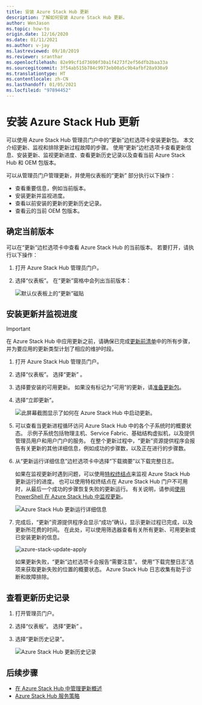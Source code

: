 ```yaml
---
title: 安装 Azure Stack Hub 更新
description: 了解如何安装 Azure Stack Hub 更新。
author: WenJason
ms.topic: how-to
origin.date: 12/16/2020
ms.date: 01/11/2021
ms.author: v-jay
ms.lastreviewed: 09/10/2019
ms.reviewer: sranthar
ms.openlocfilehash: 82e99cf1d73690f30a1f4273f2ef56dfb2baa33a
ms.sourcegitcommit: 3f54ab515b784c9973eb00a5c9b4afbf28a930a9
ms.translationtype: HT
ms.contentlocale: zh-CN
ms.lasthandoff: 01/05/2021
ms.locfileid: "97894452"
---
```

# <a name="install-azure-stack-hub-updates"></a>安装 Azure Stack Hub 更新

可以使用 Azure Stack Hub 管理员门户中的“更新”边栏选项卡安装更新包。 本文介绍更新、监视和排除更新过程故障的步骤。 使用“更新”边栏选项卡查看更新信息、安装更新、监视更新进度、查看更新历史记录以及查看当前 Azure Stack Hub 和 OEM 包版本。

可以从管理员门户管理更新，并使用仪表板的“更新”  部分执行以下操作：

- 查看重要信息，例如当前版本。
- 安装更新并监视进度。
- 查看以前安装的更新的更新历史记录。
- 查看云的当前 OEM 包版本。

## <a name="determine-the-current-version"></a>确定当前版本

可以在“更新”边栏选项卡中查看 Azure Stack Hub 的当前版本。  若要打开，请执行以下操作：

1. 打开 Azure Stack Hub 管理员门户。

2. 选择“仪表板”。  在“更新”窗格中会列出当前版本：

    ![默认仪表板上的“更新”磁贴](./media/azure-stack-apply-updates/dashboard.png)

## <a name="install-updates-and-monitor-progress"></a>安装更新并监视进度

> [!IMPORTANT]
> 在 Azure Stack Hub 中应用更新之前，请确保已完成[更新前清单](release-notes-checklist.md)中的所有步骤，并为要应用的更新类型计划了相应的维护时段。

1. 打开 Azure Stack Hub 管理员门户。

2. 选择“仪表板”。  选择“更新”  。

3. 选择要安装的可用更新。 如果没有标记为“可用”的更新，请[准备更新包](azure-stack-update-prepare-package.md)。

4. 选择“立即更新”。 

    ![此屏幕截图显示了如何在 Azure Stack Hub 中启动更新。](./media/azure-stack-apply-updates/image2.png)

5. 可以查看当更新进程循环访问 Azure Stack Hub 中的各个子系统时的概要状态。 示例子系统包括物理主机、Service Fabric、基础结构虚拟机，以及提供管理员用户和用户门户的服务。 在整个更新过程中，“更新”资源提供程序会报告有关更新的其他详细信息，例如成功的步骤数，以及正在进行的步骤数。

6. 从“更新运行详细信息”边栏选项卡中选择“下载摘要”以下载完整日志。

    如果在监视更新时遇到问题，可以使用[特权终结点](./azure-stack-privileged-endpoint.md)来监视 Azure Stack Hub 更新运行的进度。 也可以使用特权终结点在 Azure Stack Hub 门户不可用时，从最后一个成功的步骤恢复失败的更新运行。 有关说明，请参阅[使用 PowerShell 在 Azure Stack Hub 中监视更新](azure-stack-update-monitor.md)。

    ![Azure Stack Hub 更新运行详细信息](./media/azure-stack-apply-updates/image3.png)

7. 完成后，“更新”资源提供程序会显示“成功”确认，显示更新过程已完成，以及更新所花费的时间。 在此处，可以使用筛选器查看有关所有更新、可用更新或已安装更新的信息。

    ![azure-stack-update-apply](./media/azure-stack-apply-updates/image4.png)

    如果更新失败，“更新”边栏选项卡会报告“需要注意”。   使用“下载完整日志”选项来获取更新失败的位置的概要状态。  Azure Stack Hub 日志收集有助于诊断和故障排除。

## <a name="review-update-history"></a>查看更新历史记录

1. 打开管理员门户。

2. 选择“仪表板”。  选择“更新”  。

3. 选择“更新历史记录”。 

    ![Azure Stack Hub 更新历史记录](./media/azure-stack-apply-updates/image5.png)

## <a name="next-steps"></a>后续步骤

- [在 Azure Stack Hub 中管理更新概述](./azure-stack-updates.md)  
- [Azure Stack Hub 服务策略](./azure-stack-servicing-policy.md)  

